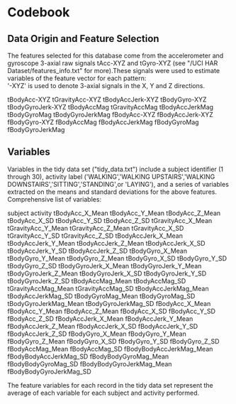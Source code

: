 # Codebook

## Data Origin and Feature Selection

The features selected for this database come from the accelerometer and gyroscope 3-axial raw signals tAcc-XYZ and tGyro-XYZ (see "/UCI HAR Dataset/features_info.txt" for more).These signals were used to estimate variables of the feature vector for each pattern:  
'-XYZ' is used to denote 3-axial signals in the X, Y and Z directions.

tBodyAcc-XYZ
tGravityAcc-XYZ
tBodyAccJerk-XYZ
tBodyGyro-XYZ
tBodyGyroJerk-XYZ
tBodyAccMag
tGravityAccMag
tBodyAccJerkMag
tBodyGyroMag
tBodyGyroJerkMag
fBodyAcc-XYZ
fBodyAccJerk-XYZ
fBodyGyro-XYZ
fBodyAccMag
fBodyAccJerkMag
fBodyGyroMag
fBodyGyroJerkMag

## Variables

Variables in the tidy data set ("tidy_data.txt") include a subject identifier (1 through 30), activity label ('WALKING','WALKING UPSTAIRS','WALKING DOWNSTAIRS','SITTING','STANDING',or 'LAYING'), and a series of variables extracted on the means and standard deviations for the above features. Comprehensive list of variables:

subject
activity
tBodyAcc_X_Mean
tBodyAcc_Y_Mean
tBodyAcc_Z_Mean
tBodyAcc_X_SD
tBodyAcc_Y_SD
tBodyAcc_Z_SD
tGravityAcc_X_Mean
tGravityAcc_Y_Mean
tGravityAcc_Z_Mean
tGravityAcc_X_SD
tGravityAcc_Y_SD
tGravityAcc_Z_SD
tBodyAccJerk_X_Mean
tBodyAccJerk_Y_Mean
tBodyAccJerk_Z_Mean
tBodyAccJerk_X_SD
tBodyAccJerk_Y_SD
tBodyAccJerk_Z_SD
tBodyGyro_X_Mean
tBodyGyro_Y_Mean
tBodyGyro_Z_Mean
tBodyGyro_X_SD
tBodyGyro_Y_SD
tBodyGyro_Z_SD
tBodyGyroJerk_X_Mean
tBodyGyroJerk_Y_Mean
tBodyGyroJerk_Z_Mean
tBodyGyroJerk_X_SD
tBodyGyroJerk_Y_SD
tBodyGyroJerk_Z_SD
tBodyAccMag_Mean
tBodyAccMag_SD
tGravityAccMag_Mean
tGravityAccMag_SD
tBodyAccJerkMag_Mean
tBodyAccJerkMag_SD
tBodyGyroMag_Mean
tBodyGyroMag_SD
tBodyGyroJerkMag_Mean
tBodyGyroJerkMag_SD
fBodyAcc_X_Mean
fBodyAcc_Y_Mean
fBodyAcc_Z_Mean
fBodyAcc_X_SD
fBodyAcc_Y_SD
fBodyAcc_Z_SD
fBodyAccJerk_X_Mean
fBodyAccJerk_Y_Mean
fBodyAccJerk_Z_Mean
fBodyAccJerk_X_SD
fBodyAccJerk_Y_SD
fBodyAccJerk_Z_SD
fBodyGyro_X_Mean
fBodyGyro_Y_Mean
fBodyGyro_Z_Mean
fBodyGyro_X_SD
fBodyGyro_Y_SD
fBodyGyro_Z_SD
fBodyAccMag_Mean
fBodyAccMag_SD
fBodyBodyAccJerkMag_Mean
fBodyBodyAccJerkMag_SD
fBodyBodyGyroMag_Mean
fBodyBodyGyroMag_SD
fBodyBodyGyroJerkMag_Mean
fBodyBodyGyroJerkMag_SD

The feature variables for each record in the tidy data set represent the average of each variable for each subject and activity performed.